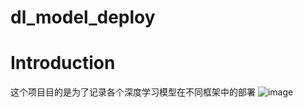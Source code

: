 # dl_model_deploy
# Introduction
这个项目目的是为了记录各个深度学习模型在不同框架中的部署
![image](https://github.com/yhwang-hub/dl_model_deploy/blob/master/image/deployment-framework.jpg)
